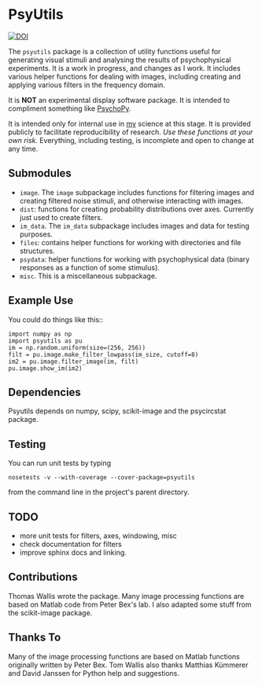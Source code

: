 # PsyUtils

[![DOI](https://zenodo.org/badge/4023/tomwallis/PsyUtils.svg)](https://zenodo.org/badge/latestdoi/4023/tomwallis/PsyUtils)


The ``psyutils`` package is a collection of utility functions useful
for generating visual stimuli and analysing the results of psychophysical experiments. It is a work in progress, and changes as I work. It includes various helper functions for dealing with images, including creating and applying various filters in the frequency domain.

It is **NOT** an experimental display software package. It is intended
to compliment something like [PsychoPy](http://www.psychopy.org).

It is intended only for internal use in [my](http://www.tomwallis.info) science at this stage. It is provided publicly to facilitate reproducibility of research. *Use these functions at your own risk.* Everything, including testing, is incomplete and open to change at any time.

## Submodules

 * ``image``. The ``image`` subpackage includes functions for filtering
  images and creating filtered noise stimuli, and otherwise interacting
  with images.
 * ``dist``: functions for creating probability distributions over axes. Currently just used to create filters.
 * ``im_data``. The ``im_data`` subpackage includes images and data for
  testing purposes.
 * ``files``: contains helper functions for working with directories and file structures.
 * ``psydata``: helper functions for working with psychophysical data (binary responses as a function of some stimulus).
 * ``misc``. This is a miscellaneous subpackage.

## Example Use

You could do things like this::

    import numpy as np
    import psyutils as pu
    im = np.random.uniform(size=(256, 256))
    filt = pu.image.make_filter_lowpass(im_size, cutoff=8)
    im2 = pu.image.filter_image(im, filt)
    pu.image.show_im(im2)


## Dependencies

Psyutils depends on numpy, scipy, scikit-image and the psycircstat package.

## Testing

You can run unit tests by typing

`nosetests -v --with-coverage --cover-package=psyutils`

from the command line in the project's parent directory.

## TODO

  * more unit tests for filters, axes, windowing, misc
  * check documentation for filters
  * improve sphinx docs and linking.

## Contributions

Thomas Wallis wrote the package. Many image processing functions are based on Matlab code from Peter Bex's lab. I also adapted some stuff from the scikit-image package.

## Thanks To

Many of the image processing functions are based on Matlab functions originally written by Peter Bex. Tom Wallis also thanks Matthias Kümmerer and David Janssen for Python help and suggestions.
